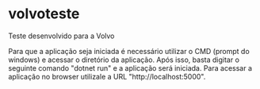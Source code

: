 # volvoteste
Teste desenvolvido para a Volvo

Para que a aplicação seja iniciada é necessário utilizar o CMD (prompt do windows) e acessar o diretório da aplicação.
Após isso, basta digitar o seguinte comando "dotnet run" e a aplicação será iniciada.
Para acessar a aplicação no browser utilizale a URL "http://localhost:5000".

